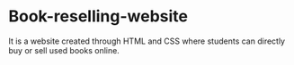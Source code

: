 # Book-reselling-website
It is a website created through HTML and CSS where students can directly buy or sell used books online. 
